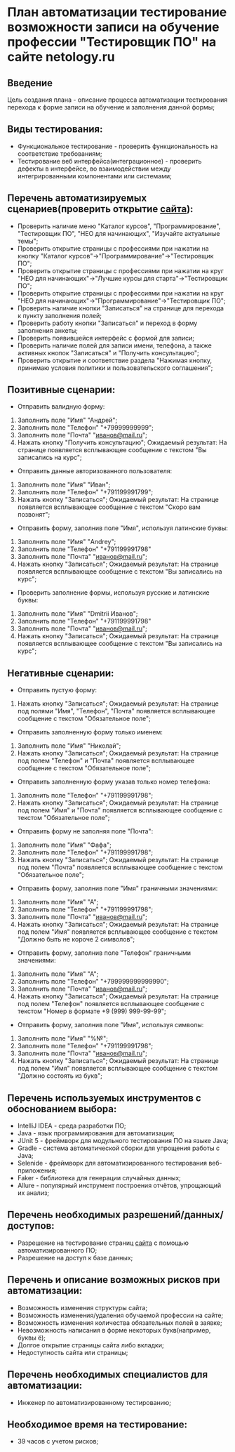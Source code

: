 # План автоматизации тестирование возможности записи на обучение профессии "Тестировщик ПО" на сайте netology.ru

## Введение
Цель создания плана - описание процесса автоматизации тестирования перехода к форме записи на обучение и заполнения данной формы;

## Виды тестирования:
* Функциональное тестирование - проверить функциональность на соответствие требованиям;
* Тестирование веб интерфейса(интеграционное) - проверить дефекты в интерфейсе, во взаимодействии между интегрированными компонентами или системами;

## Перечень автоматизируемых сценариев(проверить открытие [сайта](https://netology.ru)):
* Проверить наличие меню "Каталог курсов", "Программирование", "Тестировщик ПО", "НЕО для начинающих", "Изучайте актуальные темы";
* Проверить открытие страницы с профессиями при нажатии на кнопку "Каталог курсов"->"Программирование"->"Тестировщик ПО";
* Проверить открытие страницы с профессиями при нажатии на круг "НЕО для начинающих"->"Лучшие курсы для старта"->"Тестировщик ПО";
* Проверить открытие страницы с профессиями при нажатии на круг "НЕО для начинающих"->"Программирование"->"Тестировщик ПО";
* Проверить наличие кнопки "Записаться" на странице для перехода к пункту заполнения полей;
* Проверить работу кнопки "Записаться" и переход в форму заполнения анкеты;
* Проверить появившейся интерфейс с формой для записи;
* Проверить наличие полей для записи имени, телефона, а также активных кнопок "Записаться" и "Получить консультацию";
* Проверить открытие и соответствие раздела "Нажимая кнопку, принимаю условия политики и пользовательского соглашения";

## Позитивные сценарии:
* Отправить валидную форму:
1. Заполнить поле "Имя" "Андрей";
2. Заполнить поле "Телефон" "+79999999999";
3. Заполнить поле "Почта" "иванов@mail.ru";
4. Нажать кнопку "Получить консультацию";
Ожидаемый результат: На странице появляется всплывающее сообщение с текстом "Вы записались на курс";
* Отправить данные авторизованного пользователя:
1. Заполнить поле "Имя" "Иван";
2. Заполнить поле "Телефон" "+791199991799";
3. Нажать кнопку "Записаться";
Ожидаемый результат: На странице появляется всплывающее сообщение с текстом "Скоро вам позвонят";
* Отправить форму, заполнив поле "Имя", используя латинские буквы:
1. Заполнить поле "Имя" "Andrey";
2. Заполнить поле "Телефон" "+791199991798"
3. Заполнить поле "Почта" "иванов@mail.ru";
4. Нажать кнопку "Записаться";
Ожидаемый результат: На странице появляется всплывающее сообщение с текстом "Вы записались на курс";
* Проверить заполнение формы, используя русские и латинские буквы:
1. Заполнить поле "Имя" "Dmitrii Иванов";
2. Заполнить поле "Телефон" "+791199991798"
3. Заполнить поле "Почта" "иванов@mail.ru";
4. Нажать кнопку "Записаться";
Ожидаемый результат: На странице появляется всплывающее сообщение с текстом "Вы записались на курс";

## Негативные сценарии:
* Отправить пустую форму:
1. Нажать кнопку "Записаться";
Ожидаемый результат: На странице под полями "Имя", "Телефон", "Почта" появляется всплывающее сообщение с текстом "Обязательное поле";
* Отправить заполненную форму только именем:
1. Заполнить поле "Имя" "Николай";
2. Нажать кнопку "Записаться";
Ожидаемый результат: На странице под полем "Телефон" и "Почта" появляется всплывающее сообщение с текстом "Обязательное поле";
* Отправить заполненную форму указав только номер телефона:
1. Заполнить поле "Телефон" "+791199991798";
2. Нажать кнопку "Записаться";
Ожидаемый результат: На странице под полем "Имя" и "Почта" появляется всплывающее сообщение с текстом "Обязательное поле";
* Отправить форму не заполняя поле "Почта":
1. Заполнить поле "Имя" "Фафа";
2. Заполнить поле "Телефон" "+791199991798";
3. Нажать кнопку "Записаться";
Ожидаемый результат: На странице под полем "Почта" появляется всплывающее сообщение с текстом "Обязательное поле";
* Отправить форму, заполнив поле "Имя" граничными значениями:
1. Заполнить поле "Имя" "А";
2. Заполнить поле "Телефон" "+791199991798";
3. Заполнить поле "Почта" "иванов@mail.ru";
4. Нажать кнопку "Записаться";
Ожидаемый результат: На странице под полем "Имя" появляется всплывающее сообщение с текстом "Должно быть не короче 2 символов";
* Отправить форму, заполнив поле "Телефон" граничными значениями:
1. Заполнить поле "Имя" "А";
2. Заполнить поле "Телефон" "+799999999999990";
3. Заполнить поле "Почта" "иванов@mail.ru";
4. Нажать кнопку "Записаться";
Ожидаемый результат: На странице под полем "Телефон" появляется всплывающее сообщение с текстом "Номер в формате +9 (999) 999-99-99"; 
* Отправить форму, заполнив поле "Имя", используя символы:
1. Заполнить поле "Имя" "%№";
2. Заполнить поле "Телефон" "+791199991798";
3. Заполнить поле "Почта" "иванов@mail.ru";
4. Нажать кнопку "Записаться";
Ожидаемый результат: На странице под полем "Имя" появляется всплывающее сообщение с текстом "Должно состоять из букв";

## Перечень используемых инструментов с обоснованием выбора:
* IntelliJ IDEA - среда разработки ПО;
* Java - язык программирования для автоматизации;
* JUnit 5 - фреймворк для модульного тестирования ПО на языке Java;
* Gradle - система автоматической сборки для упрощения работы с Java;
* Selenide - фреймворк для автоматизированного тестирования веб-приложения;
* Faker - библиотека для генерации случайных данных;
* Allure - популярный инструмент построения отчётов, упрощающий их анализ;

## Перечень необходимых разрешений/данных/доступов:
* Разрешение на тестирование страниц [сайта](https://netology.ru) с помощью автоматизированного ПО;
* Разрешение на доступ к базе данных;

## Перечень и описание возможных рисков при автоматизации:
* Возможность изменения структуры сайта;
* Возможность изменения/удаления обучаемой профессии на сайте;
* Возможность изменения количества обязательных полей в заявке;
* Невозможность написания в форме некоторых букв(например, буквы ё);
* Долгое открытие страницы сайта либо вкладки;
* Недоступность сайта или страницы;

## Перечень необходимых специалистов для автоматизации:
* Инженер по автоматизированному тестированию;

## Необходимое время на тестирование:
* 39 часов с учетом рисков;